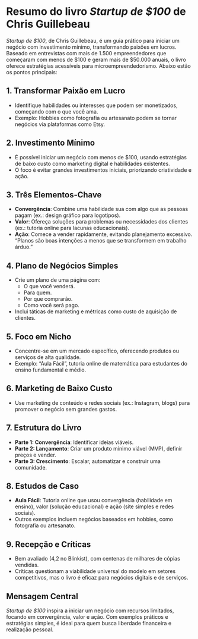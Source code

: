 # Resumo do livro _Startup de $100_ de Chris Guillebeau

_Startup de $100_, de Chris Guillebeau, é um guia prático para iniciar um negócio com investimento mínimo, transformando paixões em lucros. Baseado em entrevistas com mais de 1.500 empreendedores que começaram com menos de $100 e geram mais de $50.000 anuais, o livro oferece estratégias acessíveis para microempreendedorismo. Abaixo estão os pontos principais:

## 1. Transformar Paixão em Lucro

-   Identifique habilidades ou interesses que podem ser monetizados, começando com o que você ama.
-   Exemplo: Hobbies como fotografia ou artesanato podem se tornar negócios via plataformas como Etsy.

## 2. Investimento Mínimo

-   É possível iniciar um negócio com menos de $100, usando estratégias de baixo custo como marketing digital e habilidades existentes.
-   O foco é evitar grandes investimentos iniciais, priorizando criatividade e ação.

## 3. Três Elementos-Chave

-   **Convergência**: Combine uma habilidade sua com algo que as pessoas pagam (ex.: design gráfico para logotipos).
-   **Valor**: Ofereça soluções para problemas ou necessidades dos clientes (ex.: tutoria online para lacunas educacionais).
-   **Ação**: Comece a vender rapidamente, evitando planejamento excessivo. “Planos são boas intenções a menos que se transformem em trabalho árduo.”

## 4. Plano de Negócios Simples

-   Crie um plano de uma página com:
    -   O que você venderá.
    -   Para quem.
    -   Por que comprarão.
    -   Como você será pago.
-   Inclui táticas de marketing e métricas como custo de aquisição de clientes.

## 5. Foco em Nicho

-   Concentre-se em um mercado específico, oferecendo produtos ou serviços de alta qualidade.
-   Exemplo: “Aula Fácil”, tutoria online de matemática para estudantes do ensino fundamental e médio.

## 6. Marketing de Baixo Custo

-   Use marketing de conteúdo e redes sociais (ex.: Instagram, blogs) para promover o negócio sem grandes gastos.

## 7. Estrutura do Livro

-   **Parte 1: Convergência**: Identificar ideias viáveis.
-   **Parte 2: Lançamento**: Criar um produto mínimo viável (MVP), definir preços e vender.
-   **Parte 3: Crescimento**: Escalar, automatizar e construir uma comunidade.

## 8. Estudos de Caso

-   **Aula Fácil**: Tutoria online que usou convergência (habilidade em ensino), valor (solução educacional) e ação (site simples e redes sociais).
-   Outros exemplos incluem negócios baseados em hobbies, como fotografia ou artesanato.

## 9. Recepção e Críticas

-   Bem avaliado (4,2 no Blinkist), com centenas de milhares de cópias vendidas.
-   Críticas questionam a viabilidade universal do modelo em setores competitivos, mas o livro é eficaz para negócios digitais e de serviços.

## Mensagem Central

_Startup de $100_ inspira a iniciar um negócio com recursos limitados, focando em convergência, valor e ação. Com exemplos práticos e estratégias simples, é ideal para quem busca liberdade financeira e realização pessoal.
